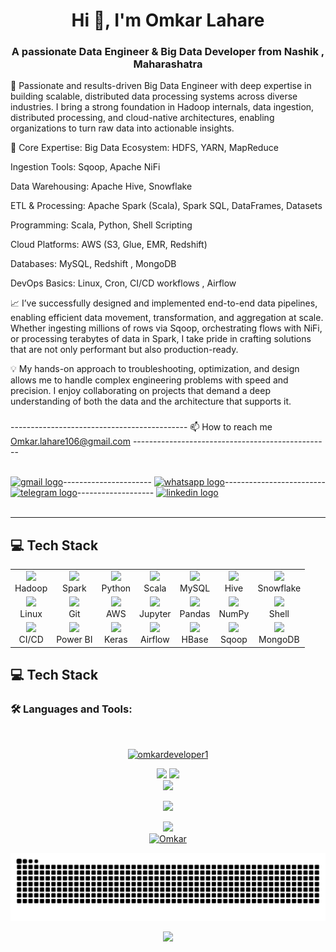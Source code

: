 <h1 align="center">Hi 👋, I'm Omkar Lahare</h1>
<h3 align="center">A passionate Data Engineer & Big Data Developer from Nashik , Maharashatra</h3>

   <p align="left">🚀 Passionate and results-driven Big Data Engineer with deep expertise in building scalable, distributed data processing systems across diverse industries. I bring a strong foundation in Hadoop internals, data ingestion, distributed processing, and cloud-native architectures, enabling organizations to turn raw data into actionable insights.

🔧 Core Expertise:
Big Data Ecosystem: HDFS, YARN, MapReduce

Ingestion Tools: Sqoop, Apache NiFi

Data Warehousing: Apache Hive, Snowflake

ETL & Processing: Apache Spark (Scala), Spark SQL, DataFrames, Datasets

Programming: Scala, Python, Shell Scripting

Cloud Platforms: AWS (S3, Glue, EMR, Redshift)

Databases: MySQL, Redshift , MongoDB

DevOps Basics: Linux, Cron, CI/CD workflows , Airflow

📈 I’ve successfully designed and implemented end-to-end data pipelines, enabling efficient data movement, transformation, and aggregation at scale. Whether ingesting millions of rows via Sqoop, orchestrating flows with NiFi, or processing terabytes of data in Spark, I take pride in crafting solutions that are not only performant but also production-ready.

💡 My hands-on approach to troubleshooting, optimization, and design allows me to handle complex engineering problems with speed and precision. I enjoy collaborating on projects that demand a deep understanding of both the data and the architecture that supports it.
</p>

###                               
--------------------------------------------   📫 How to reach me Omkar.lahare106@gmail.com     -------------------------------------------------                     
<br>
<div align="centre">
<a href="https://www.Omkar.lahare106@gmail.com">  <img src="https://img.shields.io/static/v1?message=Gmail&logo=gmail&label=&color=D14836&logoColor=white&labelColor=&style=for-the-badge" height="35" alt="gmail logo"  /></a>----------------------
  <a href="https://wa.me/+919307512181"><img src="https://img.shields.io/static/v1?message=Whatsapp&logo=whatsapp&label=&color=25D366&logoColor=white&labelColor=&style=for-the-badge" height="35" margin=2px alt="whatsapp logo"/></a>-------------------------
 <a href=https://t.me/Kyros106><img src="https://img.shields.io/static/v1?message=Telegram&logo=telegram&label=&color=2CA5E0&logoColor=white&labelColor=&style=for-the-badge" height="35" alt="telegram logo" https://web.telegram.org/a/></a>-------------------
<a href="https://www.linkedin.com/in/omkar-Lahare">  <img src="https://img.shields.io/static/v1?message=LinkedIn&logo=linkedin&label=&color=0077B5&logoColor=white&labelColor=&style=for-the-badge" height="35" alt="linkedin logo"  /></a>
</div>
<br>
<hr>

## 💻 Tech Stack

<table>
  <tr>
    <td align="center"><img src="https://www.vectorlogo.zone/logos/apache_hadoop/apache_hadoop-icon.svg" width="40"/><br>Hadoop</td>
    <td align="center"><img src="https://www.vectorlogo.zone/logos/apache_spark/apache_spark-icon.svg" width="40"/><br>Spark</td>
    <td align="center"><img src="https://cdn.jsdelivr.net/gh/devicons/devicon/icons/python/python-original.svg" width="40"/><br>Python</td>
    <td align="center"><img src="https://cdn.jsdelivr.net/gh/devicons/devicon/icons/scala/scala-original.svg" width="40"/><br>Scala</td>
    <td align="center"><img src="https://cdn.jsdelivr.net/gh/devicons/devicon/icons/mysql/mysql-original.svg" width="40"/><br>MySQL</td>
    <td align="center"><img src="https://www.vectorlogo.zone/logos/apache_hive/apache_hive-icon.svg" width="40"/><br>Hive</td>
    <td align="center"><img src="https://www.vectorlogo.zone/logos/snowflake/snowflake-icon.svg" width="40"/><br>Snowflake</td>
  </tr>
  <tr>
    <td align="center"><img src="https://cdn.jsdelivr.net/gh/devicons/devicon/icons/linux/linux-original.svg" width="40"/><br>Linux</td>
    <td align="center"><img src="https://cdn.jsdelivr.net/gh/devicons/devicon/icons/git/git-original.svg" width="40"/><br>Git</td>
    <td align="center"><img src="https://www.vectorlogo.zone/logos/amazon_aws/amazon_aws-icon.svg" width="40"/><br>AWS</td>
    <td align="center"><img src="https://cdn.jsdelivr.net/gh/devicons/devicon/icons/jupyter/jupyter-original.svg" width="40"/><br>Jupyter</td>
    <td align="center"><img src="https://cdn.jsdelivr.net/gh/devicons/devicon/icons/pandas/pandas-original.svg" width="40"/><br>Pandas</td>
    <td align="center"><img src="https://cdn.jsdelivr.net/gh/devicons/devicon/icons/numpy/numpy-original.svg" width="40"/><br>NumPy</td>
    <td align="center"><img src="https://upload.wikimedia.org/wikipedia/commons/8/82/Gnu-bash-logo.svg" width="40"/><br>Shell</td>
  </tr>
  <tr>
    <td align="center"><img src="https://cdn.jsdelivr.net/gh/devicons/devicon/icons/github/github-original.svg" width="40"/><br>CI/CD</td>
    <td align="center"><img src="https://upload.wikimedia.org/wikipedia/commons/5/55/Power_BI_logo.svg" width="40"/><br>Power BI</td>
    <td align="center"><img src="https://upload.wikimedia.org/wikipedia/commons/a/ae/Keras_logo.svg" width="40"/><br>Keras</td>
    <td align="center"><img src="https://cdn.jsdelivr.net/gh/devicons/devicon/icons/apacheairflow/apacheairflow-original.svg" width="40"/><br>Airflow</td>
    <td align="center"><img src="https://www.vectorlogo.zone/logos/apache_hbase/apache_hbase-icon.svg" width="40"/><br>HBase</td>
    <td align="center"><img src="https://cdn.jsdelivr.net/gh/devicons/devicon/icons/sqlite/sqlite-original.svg" width="40"/><br>Sqoop</td>
    <td align="center"><img src="https://cdn.jsdelivr.net/gh/devicons/devicon/icons/mongodb/mongodb-original.svg" width="40"/><br>MongoDB</td>
  </tr>
</table>

## 💻 Tech Stack




<h3 align="left">🛠 Languages and Tools:</h3>
<div align="left">
  <!-- your icon section remains unchanged -->
<br>

<!-- 🏆 Trophies -->
<p align="center">
  <a href="https://github.com/ryo-ma/github-profile-trophy"><img src="https://github-profile-trophy.vercel.app/?username=OmkarDeveloper1&theme=dracula&margin-w=15&margin-h=15" alt="omkardeveloper1" /></a>
</p>

<!-- 📊 GitHub Stats -->
<div align="center">
  <img src="https://github-readme-stats.vercel.app/api?username=OmkarDeveloper1&show_icons=true&theme=dracula&count_private=true&hide_border=false" height="150" />
  <img src="https://github-readme-stats.vercel.app/api/top-langs/?username=OmkarDeveloper1&layout=compact&theme=dracula&hide_border=false" height="150" />
</div>

<!-- 🔥 Streak Stats -->
<div align="center">
  <img src="https://github-readme-streak-stats.herokuapp.com/?user=OmkarDeveloper1&theme=dracula&hide_border=false" height="200" />
</div>

<!-- 📸 Profile views -->
<p align="center">
  <img src="https://komarev.com/ghpvc/?username=OmkarDeveloper1&label=Profile%20views&color=0e75b6&style=flat" />
</p>


<!-- 👣 Visit Counter -->
<div align="center">
  <a href="https://visitcount.itsvg.in"><img src="https://visitcount.itsvg.in/api?id=OmkarDeveloper1&label=Profile%20Views&color=6&icon=5&pretty=false" /></a>
</div>

<!-- ☕ Support -->
<div align="center">

  <a href="https://wa.me/+919307512181">
    <img src="https://cdn.buymeacoffee.com/buttons/v2/default-yellow.png" height="50" width="210" alt="Omkar" />
  </a>
</div>



<!-- Snake Animation -->
<div align="center">
    
  ![snake gif](https://github.com/TechnologyHell/TechnologyHell/blob/output/github-snake-dark.svg)
</div>



<!-- Visit Counter -->
<div align="center">
  
  [![](https://visitcount.itsvg.in/api?id=technologyhell&icon=10&color=6)](https://visitcount.itsvg.in)
</div>
